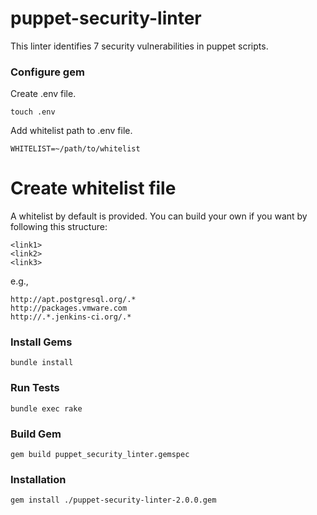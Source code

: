# puppet-security-linter

This linter identifies 7 security vulnerabilities in puppet scripts. 

### Configure gem

Create .env file.

```
touch .env
```

Add whitelist path to .env file.

```
WHITELIST=~/path/to/whitelist
```

# Create whitelist file

A whitelist by default is provided. You can build your own if you want by following this structure:

```
<link1>
<link2>
<link3>
```
e.g.,

```
http://apt.postgresql.org/.*
http://packages.vmware.com
http://.*.jenkins-ci.org/.*
```

### Install Gems

```
bundle install
```

### Run Tests

```
bundle exec rake
```

### Build Gem

```
gem build puppet_security_linter.gemspec
```

### Installation 

```
gem install ./puppet-security-linter-2.0.0.gem
```


